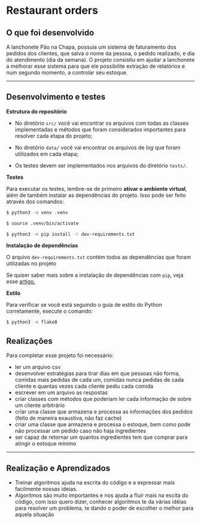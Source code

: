 # Restaurant orders


## O que foi desenvolvido

A lanchonete Pão na Chapa, possuía um sistema de faturamento dos pedidos dos clientes, que salva o nome da pessoa, o pedido realizado, e dia do atendimento (dia da semana). O projeto consistiu em ajudar a lanchonete a melhorar esse sistema para que ele possibilite extração de relatórios e num segundo momento, a controlar seu estoque.

---

## Desenvolvimento e testes

**Estrutura do repositório**

- No diretório `src/` você vai encontrar os arquivos com todas as classes implementadas e métodos que foram considerados importantes para resolver cada etapa do projeto;

- No diretório `data/` você vai encontrar os arquivos de _log_ que foram utilizados em cada etapa;

- Os testes devem ser implementados nos arquivos do diretório `tests/`.

**Testes**

Para executar os testes, lembre-se de primeiro **ativar o ambiente virtual**, além de também instalar as dependências do projeto. Isso pode ser feito através dos comandos:

```bash
$ python3 -m venv .venv

$ source .venv/bin/activate

$ python3 -m pip install -r dev-requirements.txt
```

**Instalação de dependências**

O arquivo `dev-requirements.txt` contém todos as dependências que foram utilizadas no projeto

Se quiser saber mais sobre a instalação de dependências com `pip`, veja esse [artigo.](https://medium.com/python-pandemonium/better-python-dependency-and-package-management-b5d8ea29dff1)

**Estilo**

Para verificar se você está seguindo o guia de estilo do Python corretamente, execute o comando:

```bash
$ python3 -m flake8
```

## Realizações

Para completar esse projeto foi necessário:

- ler um arquivo csv
- desenvolver estratégias para tirar dias em que pessoas não forma, comidas mais pedidas de cada um, comidas nunca pedidas de cada cliente e quantas vezes cada cliente pediu cada comida
- escrever em um arquivo as respostas
- criar classes com métodos que poderiam ler cada informação de sobre um cliente arbitrário
- criar uma classe que armazena e processa as informações dos pedidos (feito de maneira exaustiva, não faz cache)
- criar uma classe que armazena e processa o estoque, bem como pode não processar um pedido caso não haja ingredientes
- ser capaz de retornar um quantos ingredientes tem que comprar para atingir o estoque mínimo

---

## Realização e Aprendizados

- Treinar algoritmos ajuda na escrita do código e a expressar mais facilmente nossas ideias.
- Algoritmos são muito importantes e nos ajuda a fluir mais na escita do código, com isso quero dizer, conhecer algoritmos te da várias idéias para resolver um problema, te dando o poder de escolher o melhor para aquela situação
